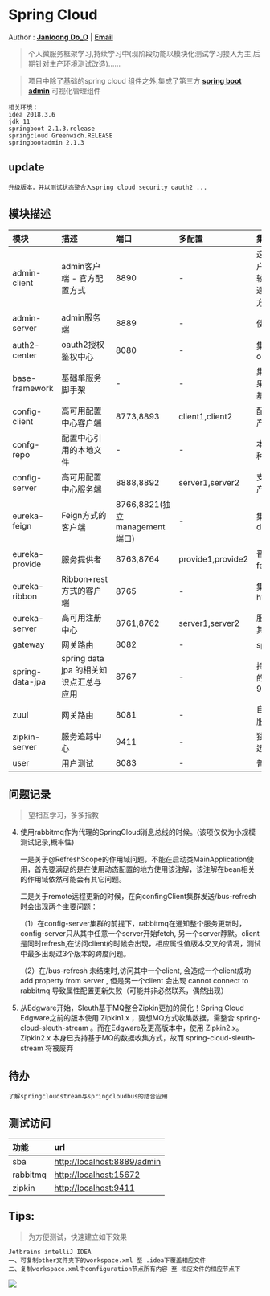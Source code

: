 # Spring Cloud 

Author : **[Janloong Do_O](https://blog.csdn.net/du807110586)** | **<a href ="mailto: janloongdoo@gmail.com">Email</a>**

> 个人微服务框架学习,持续学习中(现阶段功能以模块化测试学习接入为主,后期针对生产环境测试改造)……

> 项目中除了基础的spring cloud 组件之外,集成了第三方 **[spring boot admin](https://github.com/codecentric/spring-boot-admin)** 可视化管理组件

    
    相关环境： 
    idea 2018.3.6
    jdk 11
    springboot 2.1.3.release
    springcloud Greenwich.RELEASE
    springbootadmin 2.1.3
    
## update 
    升级版本，并以测试状态整合入spring cloud security oauth2 ...

## 模块描述

|模块|描述|端口|多配置|集成说明|
|:---|:---|:---|:---|:---|
|admin-client|admin客户端 - 官方配置方式 |8890|-|这个是admin官方给出的一个客户端配置方式之一，里面会有比较完备的actuator实现效果，在通过discovery方式配置客户端方式的时候可以作参考|
|admin-server|admin服务端|8889|-|使用的版本2.1.3|
|auth2-center|oauth2授权鉴权中心|8080|-|集成spring cloud security oauth2|
|base-framework|基础单服务脚手架|-|-|集成常用工具类，异常处理，结果集封装,common下可提取为基础依赖供多服务使用|
|config-client |高可用配置中心客户端|8773,8893|client1,client2|配置客户端集成演示demo，生产环境已集成入各个服务之中|
|confg-repo|配置中心引用的本地文件|-|-|本地文件配置，配置中心支持多种文件配置格式,目录结构|
|config-server |高可用配置中心服务端|8888,8892|server1,server2|支持测试环境读取本地文件，生产环境支持git,svn等|
|eureka-feign |Feign方式的客户端|8766,8821(独立management端口)|-|集成hystrix,openfeign,hystrix dashboard|
|eureka-provide |服务提供者|8763,8764|provide1,provide2|普通的服务，主要用于配合测试feign,ribbon的远程调用|
|eureka-ribbon |Ribbon+rest方式的客户端|8765|-|集成hystrix,ribbon,zipkin,rabbitmq|
|eureka-server |高可用注册中心|8761,8762|server1,server2|服务注册中心，用于注册与发现其他服务|
|gateway|网关路由|8082|-|spring 的网关路由|
|spring-data-jpa|spring data jpa 的相关知识点汇总与应用|8767|-|持久层使用的jpa,包含相关方式的使用，实体的映射初步使用等9|
|zuul|网关路由|8081|-|自定义动态路由，oauth2资源服务控制|
|zipkin-server |服务追踪中心|9411|-|独立模块,官方提供的jar包直接运行即可访问，已无需开发。|
|user|用户测试|8083|-|普通微服务|


## 问题记录
> 望相互学习，多多指教

4. 使用rabbitmq作为代理的SpringCloud消息总线的时候。(该项仅仅为小规模测试记录,概率性)

   一是关于@RefreshScope的作用域问题，不能在启动类MainApplication使用，首先要满足的是在使用动态配置的地方使用该注解，该注解在bean相关的作用域依然可能会有其它问题。
   
   二是关于remote远程更新的时候，在向confingClient集群发送/bus-refresh时会出现两个主要问题：
   
    （1）在config-server集群的前提下，rabbitmq在通知整个服务更新时，config-server只从其中任意一个server开始fetch,
    另一个server静默。client是同时refresh,在访问client的时候会出现，相应属性值版本交叉的情况，测试中最多出现过3个版本的跨度问题。 
    
    （2）在/bus-refresh 未结束时,访问其中一个client, 会造成一个client成功 add property from server , 但是另一个client 会出现 cannot connect to rabbitmq 导致属性配置更新失败（可能并非必然联系，偶然出现）  
5. 从Edgware开始，Sleuth基于MQ整合Zipkin更加的简化！Spring Cloud Edgware之前的版本使用 Zipkin1.x ，要想MQ方式收集数据，需整合 spring-cloud-sleuth-stream 。而在Edgware及更高版本中，使用 Zipkin2.x。 Zipkin2.x 本身已支持基于MQ的数据收集方式，故而 spring-cloud-sleuth-stream 将被废弃

## 待办
    
    了解springcloudstream与springcloudbus的结合应用
    
## 测试访问

|功能|url|
|:---|:---|
|sba| [http://localhost:8889/admin](http://localhost:8889/admin) |
|rabbitmq| [http://localhost:15672](http://localhost:15672) |
|zipkin| [http://localhost:9411](http://localhost:9411) |

## Tips:
> 为方便测试，快速建立如下效果
    
    Jetbrains intelliJ IDEA
    一、可复制other文件夹下的workspace.xml 至 .idea下覆盖相应文件
    二、复制workspace.xml中configuration节点所有内容 至 相应文件的相应节点下
    
![](../other/1.png)


